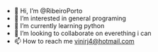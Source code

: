 - 👋 Hi, I’m @RibeiroPorto
- 👀 I’m interested in general programing
- 🌱 I’m currently learning python
- 💞️ I’m looking to collaborate on everething i can
- 📫 How to reach me vinirj4@hotmail.com

<!---
RibeiroPorto/RibeiroPorto is a ✨ special ✨ repository because its `README.md` (this file) appears on your GitHub profile.
You can click the Preview link to take a look at your changes.
--->
